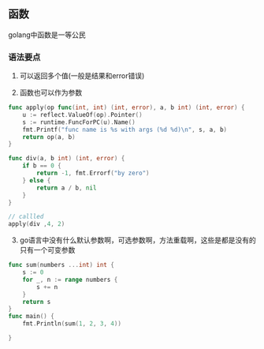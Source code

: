 ## 函数
golang中函数是一等公民

### 语法要点

1. 可以返回多个值(一般是结果和error错误)

2. 函数也可以作为参数
```go
func apply(op func(int, int) (int, error), a, b int) (int, error) {
	u := reflect.ValueOf(op).Pointer()
	s := runtime.FuncForPC(u).Name()
	fmt.Printf("func name is %s with args (%d %d)\n", s, a, b)
	return op(a, b)
}

func div(a, b int) (int, error) {
	if b == 0 {
		return -1, fmt.Errorf("by zero")
	} else {
		return a / b, nil
	}
}

// callled
apply(div ,4, 2)
```

3. go语言中没有什么默认参数啊，可选参数啊，方法重载啊，这些是都是没有的
只有一个可变参数
```go
func sum(numbers ...int) int {
	s := 0
	for _, n := range numbers {
		s += n
	}
	return s
}
func main() {
	fmt.Println(sum(1, 2, 3, 4))

}
```
